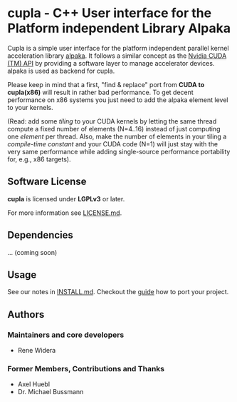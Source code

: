 **cupla** - C++ User interface for the Platform independent Library Alpaka
==========================================================================

Cupla is a simple user interface for the platform independent parallel kernel
acceleration library
[alpaka](https://github.com/ComputationalRadiationPhysics/alpaka).
It follows a similar concept as the
[Nvidia CUDA (TM) API](https://developer.nvidia.com/cuda-zone) by
providing a software layer to manage accelerator devices.
alpaka is used as backend for cupla.

Please keep in mind that a first, "find & replace" port from
**CUDA to cupla(x86)** will result in rather bad performance. To get decent
performance on x86 systems you just need to add the alpaka element level to
your kernels.

(Read: add some *tiling* to your CUDA kernels by letting the same thread
compute a fixed number of elements (N=4..16) instead of just computing one
*element* per thread. Also, make the number of elements in your tiling a
*compile-time constant* and your CUDA code (N=1) will just stay with the
very same performance while adding single-source performance portability for,
e.g., x86 targets).


Software License
----------------

**cupla** is licensed under **LGPLv3** or later.

For more information see [LICENSE.md](LICENSE.md).


Dependencies
------------

... (coming soon)

Usage
-----

See our notes in [INSTALL.md](INSTALL.md).
Checkout the [guide](doc/PortingGuide.md) how to port your project.


Authors
-------

### Maintainers and core developers

- Rene Widera

### Former Members, Contributions and Thanks

- Axel Huebl
- Dr. Michael Bussmann
